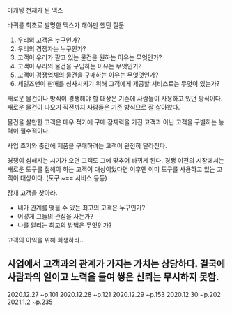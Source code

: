 마케팅 천재가 된 맥스

바퀴를 최초로 발명한 맥스가 해야만 했던 질문 
1. 우리의 고객은 누구인가?
2. 우리의 경쟁자는 누구인가?
3. 고객이 우리가 팔고 있는 물건을 원하는 이유는 무엇인가?
4. 고객이 우리의 물건을 구입하는 이유는 무엇인가?
5. 고객이 경쟁업체의 물건을 구매하는 이유는 무엇엇인가?
6. 세일즈맨이 판매를 성사시키기 위해 고객에게 제공할 서비스로는 무엇이 있는가?

새로운 물건이나 방식이 경쟁해야 할 대상은 기존에 사람들이 사용하고 있던 방식이다. 새로운 물건이 나오기 직전까지 사람들은 기존 방식으로 잘 살아왔다.

물건을 살만한 고객은 매우 적기에 구매 잠재력을 가진 고객과 아닌 고객을 구별하는 능력이 필수적이다.

사업 초기와 중간에 제품을 구매하려는 고객이 완전히 달라진다. 

경쟁이 심해지는 시기가 오면 고객도 그에 맞추어 바뀌게 된다. 경쟁 이전의 시장에서는 새로운 도구를 접해야 하는 고객이 대상이었다면 이후엔 이미 도구를 사용하고 있는 고객이 대상이다. (도구 ~== 서비스 등등)

잠재 고객을 찾아라.
- 내가 관계를 맺을 수 있는 최고의 고객은 누구인가?
- 어떻게 그들의 관심을 사는가?
- 나를 알리는 최고의 방법은 무엇인가? 

고객의 이익을 위해 희생하라.. 

사업에서 고객과의 관계가 가지는 가치는 상당하다. 결국에 사람과의 일이고 노력을 들여 쌓은 신뢰는 무시하지 못함. 
---
2020.12.27 ~p.101
2020.12.28 ~p.121
2020.12.29 ~p.153
2020.12.30 ~p.202
2021.1.2 ~p.235